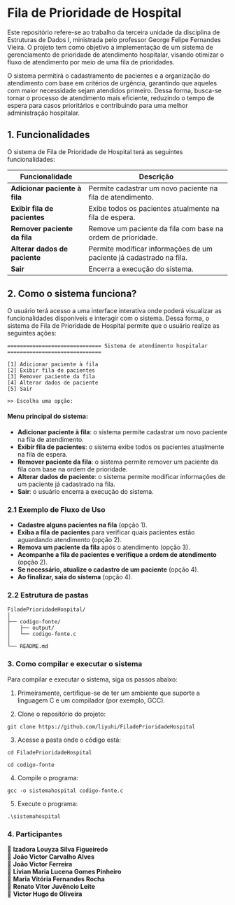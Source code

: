 # Fila de Prioridade de Hospital

Este repositório refere-se ao trabalho da terceira unidade da disciplina de Estruturas de Dados I, ministrada pelo professor George Felipe Fernandes Vieira. O projeto tem como objetivo a implementação de um sistema de gerenciamento de prioridade de atendimento hospitalar, visando otimizar o fluxo de atendimento por meio de uma fila de prioridades.

O sistema permitirá o cadastramento de pacientes e a organização do atendimento com base em critérios de urgência, garantindo que aqueles com maior necessidade sejam atendidos primeiro. Dessa forma, busca-se tornar o processo de atendimento mais eficiente, reduzindo o tempo de espera para casos prioritários e contribuindo para uma melhor administração hospitalar.

## 1. Funcionalidades

O sistema de Fila de Prioridade de Hospital terá as seguintes funcionalidades:

| Funcionalidade                 | Descrição                                                   |  
|---------------------------------|-------------------------------------------------------------|  
| **Adicionar paciente à fila**   | Permite cadastrar um novo paciente na fila de atendimento. |  
| **Exibir fila de pacientes**    | Exibe todos os pacientes atualmente na fila de espera.     |  
| **Remover paciente da fila**    | Remove um paciente da fila com base na ordem de prioridade.|  
| **Alterar dados de paciente**   | Permite modificar informações de um paciente já cadastrado na fila. |  
| **Sair**                        | Encerra a execução do sistema.   

## 2. Como o sistema funciona?

O usuário terá acesso a uma interface interativa onde poderá visualizar as funcionalidades disponíveis e interagir com o sistema. Dessa forma, o sistema de Fila de Prioridade de Hospital permite que o usuário realize as seguintes ações:

```
============================== Sistema de atendimento hospitalar ==============================

[1] Adicionar paciente à fila
[2] Exibir fila de pacientes
[3] Remover paciente da fila
[4] Alterar dados de paciente
[5] Sair

>> Escolha uma opção:

```
#### Menu principal do sistema:
- **Adicionar paciente à fila**: o sistema permite cadastrar um novo paciente na fila de atendimento.  
- **Exibir fila de pacientes**: o sistema exibe todos os pacientes atualmente na fila de espera.  
- **Remover paciente da fila**: o sistema permite remover um paciente da fila com base na ordem de prioridade.
- **Alterar dados de paciente**: o sistema permite modificar informações de um paciente já cadastrado na fila.
- **Sair**: o usuário encerra a execução do sistema.
  
### 2.1 Exemplo de Fluxo de Uso

- **Cadastre alguns pacientes na fila** (opção 1).  
- **Exiba a fila de pacientes** para verificar quais pacientes estão aguardando atendimento (opção 2).  
-  **Remova um paciente da fila** após o atendimento (opção 3).  
- **Acompanhe a fila de pacientes e verifique a ordem de atendimento** (opção 2).
- **Se necessário, atualize o cadastro de um paciente** (opção 4).
- **Ao finalizar, saia do sistema** (opção 4).

### 2.2 Estrutura de pastas

```
FiladePrioridadeHospital/
│
├── codigo-fonte/
│   ├── output/
│   └── codigo-fonte.c
│
└── README.md

```

### 3. Como compilar e executar o sistema

Para compilar e executar o sistema, siga os passos abaixo:

1. Primeiramente, certifique-se de ter um ambiente que suporte a linguagem C e um compilador (por exemplo, GCC).
   
2. Clone o repositório do projeto:

```
git clone https://github.com/liyuhi/FiladePrioridadeHospital
```

3. Acesse a pasta onde o código está:
   
```
cd FiladePrioridadeHospital
```
```
cd codigo-fonte
```

4. Compile o programa:

```
gcc -o sistemahospital codigo-fonte.c
```

5. Execute o programa:
   
```
.\sistemahospital
```

### 4. Participantes

🔹 **Izadora Louyza Silva Figueiredo**  
🔹 **João Victor Carvalho Alves**  
🔹 **João Victor Ferreira**  
🔹 **Lívian Maria Lucena Gomes Pinheiro**  
🔹 **Maria Vitória Fernandes Rocha**  
🔹 **Renato Vitor Juvêncio Leite**  
🔹 **Victor Hugo de Oliveira**
